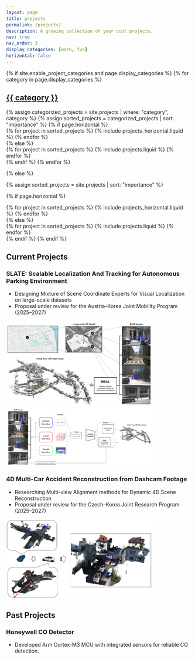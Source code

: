 ```yaml
---
layout: page
title: projects
permalink: /projects/
description: A growing collection of your cool projects.
nav: true
nav_order: 3
display_categories: [work, fun]
horizontal: false
---
```


<!-- pages/projects.md -->
<div class="projects">
{% if site.enable_project_categories and page.display_categories %}
  <!-- Display categorized projects -->
  {% for category in page.display_categories %}
  <a id="{{ category }}" href=".#{{ category }}">
    <h2 class="category">{{ category }}</h2>
  </a>
  {% assign categorized_projects = site.projects | where: "category", category %}
  {% assign sorted_projects = categorized_projects | sort: "importance" %}
  <!-- Generate cards for each project -->
  {% if page.horizontal %}
  <div class="container">
    <div class="row row-cols-1 row-cols-md-2">
    {% for project in sorted_projects %}
      {% include projects_horizontal.liquid %}
    {% endfor %}
    </div>
  </div>
  {% else %}
  <div class="row row-cols-1 row-cols-md-3">
    {% for project in sorted_projects %}
      {% include projects.liquid %}
    {% endfor %}
  </div>
  {% endif %}
  {% endfor %}

{% else %}

<!-- Display projects without categories -->

{% assign sorted_projects = site.projects | sort: "importance" %}

  <!-- Generate cards for each project -->

{% if page.horizontal %}

  <div class="container">
    <div class="row row-cols-1 row-cols-md-2">
    {% for project in sorted_projects %}
      {% include projects_horizontal.liquid %}
    {% endfor %}
    </div>
  </div>
  {% else %}
  <div class="row row-cols-1 row-cols-md-3">
    {% for project in sorted_projects %}
      {% include projects.liquid %}
    {% endfor %}
  </div>
  {% endif %}
{% endif %}
</div>

## Current Projects

### SLATE: Scalable Localization And Tracking for Autonomous Parking Environment
* Designing Mixture of Scene Coordinate Experts for Visual Localization on large-scale datasets
* Proposal under review for the Austria–Korea Joint Mobility Program (2025–2027)

<img src="/images/MEAL.png" alt="MEAL Model" width="400"/>
<img src="/images/MEAL_Pipeline.png" alt="MEAL Pipeline" width="400"/>

### 4D Multi-Car Accident Reconstruction from Dashcam Footage
* Researching Multi-view Alignment methods for Dynamic 4D Scene Reconstruction
* Proposal under review for the Czech–Korea Joint Research Program (2025–2027)

<img src="/images/Pic.png" alt="4D Reconstruction" width="400"/>

## Past Projects

### Honeywell CO Detector
* Developed Arm Cortex-M3 MCU with integrated sensors for reliable CO detection.